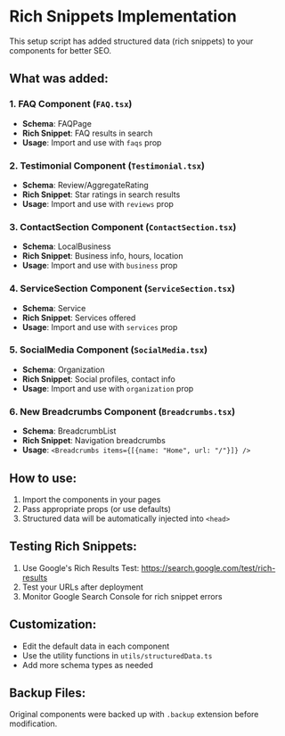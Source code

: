 # Rich Snippets Implementation

This setup script has added structured data (rich snippets) to your components for better SEO.

## What was added:

### 1. FAQ Component (`FAQ.tsx`)
- **Schema**: FAQPage
- **Rich Snippet**: FAQ results in search
- **Usage**: Import and use with `faqs` prop

### 2. Testimonial Component (`Testimonial.tsx`)
- **Schema**: Review/AggregateRating
- **Rich Snippet**: Star ratings in search results
- **Usage**: Import and use with `reviews` prop

### 3. ContactSection Component (`ContactSection.tsx`)
- **Schema**: LocalBusiness
- **Rich Snippet**: Business info, hours, location
- **Usage**: Import and use with `business` prop

### 4. ServiceSection Component (`ServiceSection.tsx`)
- **Schema**: Service
- **Rich Snippet**: Services offered
- **Usage**: Import and use with `services` prop

### 5. SocialMedia Component (`SocialMedia.tsx`)
- **Schema**: Organization
- **Rich Snippet**: Social profiles, contact info
- **Usage**: Import and use with `organization` prop

### 6. New Breadcrumbs Component (`Breadcrumbs.tsx`)
- **Schema**: BreadcrumbList
- **Rich Snippet**: Navigation breadcrumbs
- **Usage**: `<Breadcrumbs items={[{name: "Home", url: "/"}]} />`

## How to use:

1. Import the components in your pages
2. Pass appropriate props (or use defaults)
3. Structured data will be automatically injected into `<head>`

## Testing Rich Snippets:

1. Use Google's Rich Results Test: https://search.google.com/test/rich-results
2. Test your URLs after deployment
3. Monitor Google Search Console for rich snippet errors

## Customization:

- Edit the default data in each component
- Use the utility functions in `utils/structuredData.ts`
- Add more schema types as needed

## Backup Files:

Original components were backed up with `.backup` extension before modification.
